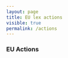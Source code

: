 ```yaml
---
layout: page
title: EU lex actions
visible: true
permalink: /actions
---
```


<div>
	<h3>EU Actions</h3>
</div>




